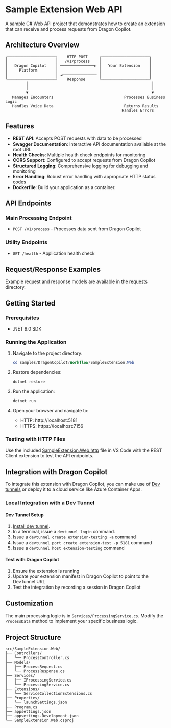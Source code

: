 # Sample Extension Web API

A sample C# Web API project that demonstrates how to create an extension that can receive and process requests from Dragon Copilot.

## Architecture Overview

```
┌─────────────────────┐    HTTP POST     ┌─────────────────────┐
│                     │   /v1/process    │                     │
│   Dragon Copilot    │ ───────────────► │   Your Extension    │
│     Platform        │                  │                     │
│                     │ ◄─────────────── │                     │
└─────────────────────┘    Response      └─────────────────────┘
         │                                                      │
         │                                                      │
         ▼                                                      ▼
   Manages Encounters                               Processes Business Logic
   Handles Voice Data                               Returns Results
                                                   Handles Errors
```

## Features

- **REST API**: Accepts POST requests with data to be processed
- **Swagger Documentation**: Interactive API documentation available at the root URL
- **Health Checks**: Multiple health check endpoints for monitoring
- **CORS Support**: Configured to accept requests from Dragon Copilot
- **Structured Logging**: Comprehensive logging for debugging and monitoring
- **Error Handling**: Robust error handling with appropriate HTTP status codes
- **Dockerfile**: Build your application as a container.

## API Endpoints

### Main Processing Endpoint
- `POST /v1/process` - Processes data sent from Dragon Copilot

### Utility Endpoints
- `GET /health` - Application health check

## Request/Response Examples

Example request and response models are available in the [requests](../../../requests) directory.

## Getting Started

### Prerequisites
- .NET 9.0 SDK

### Running the Application

1. Navigate to the project directory:
   ```powershell
   cd samples/DragonCopilot/Workflow/SampleExtension.Web
   ```

2. Restore dependencies:
   ```powershell
   dotnet restore
   ```

3. Run the application:
   ```powershell
   dotnet run
   ```

4. Open your browser and navigate to:
   - HTTP: http://localhost:5181
   - HTTPS: https://localhost:7156

### Testing with HTTP Files

Use the included [SampleExtension.Web.http](./SampleExtension.Web.http) file in VS Code with the REST Client extension to test the API endpoints.

## Integration with Dragon Copilot

To integrate this extension with Dragon Copilot, you can make use of [Dev tunnels](https://learn.microsoft.com/en-us/azure/developer/dev-tunnels/overview) or deploy it to a cloud service like Azure Container Apps.

### Local Integration with a Dev Tunnel

#### Dev Tunnel Setup
1. [Install dev tunnel](https://learn.microsoft.com/en-us/azure/developer/dev-tunnels/get-started?tabs=windows#install).
2. In a terminal, issue a `devtunnel login` command.
3. Issue a `devtunnel create extension-testing -a` command
4. Issue a `devtunnel port create extension-test -p 5181` command
5. Issue a `devtunnel host extension-testing` command

#### Test with Dragon Copilot
1. Ensure the extension is running
2. Update your extension manifest in Dragon Copilot to point to the DevTunnel URL
3. Test the integration by recording a session in Dragon Copilot

## Customization

The main processing logic is in `Services/ProcessingService.cs`. Modify the `ProcessData` method to implement your specific business logic.

## Project Structure

```
src/SampleExtension.Web/
├── Controllers/
│   └── ProcessController.cs
├── Models/
│   ├── ProcessRequest.cs
│   └── ProcessResponse.cs
├── Services/
│   ├── IProcessingService.cs
│   └── ProcessingService.cs
├── Extensions/
│   └── ServiceCollectionExtensions.cs
├── Properties/
│   └── launchSettings.json
├── Program.cs
├── appsettings.json
├── appsettings.Development.json
└── SampleExtension.Web.csproj
```
